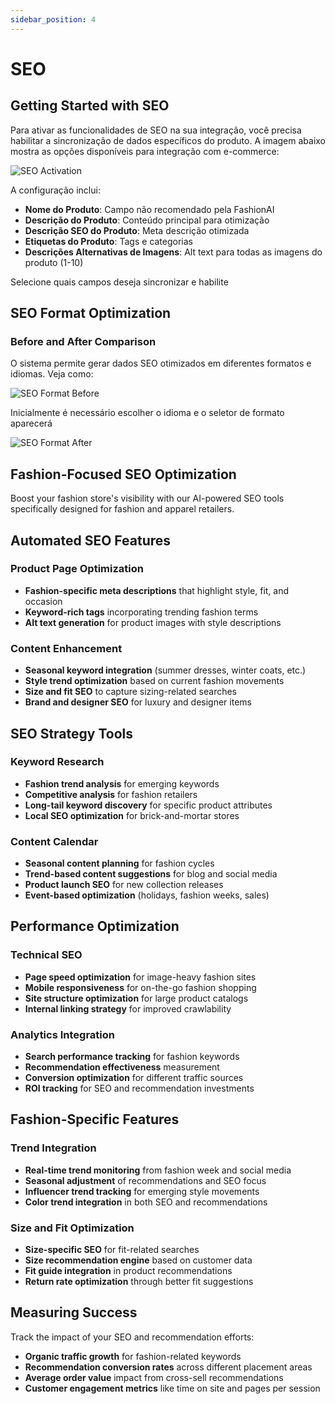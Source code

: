 ```yaml
---
sidebar_position: 4
---
```


# SEO

## Getting Started with SEO

Para ativar as funcionalidades de SEO na sua integração, você precisa habilitar a sincronização de dados específicos do produto. A imagem abaixo mostra as opções disponíveis para integração com e-commerce:

![SEO Activation](/img/seo-activation.png)

A configuração inclui:
- **Nome do Produto**: Campo não recomendado pela FashionAI
- **Descrição do Produto**: Conteúdo principal para otimização
- **Descrição SEO do Produto**: Meta descrição otimizada
- **Etiquetas do Produto**: Tags e categorias
- **Descrições Alternativas de Imagens**: Alt text para todas as imagens do produto (1-10)

Selecione quais campos deseja sincronizar e habilite

## SEO Format Optimization

### Before and After Comparison

O sistema permite gerar dados SEO otimizados em diferentes formatos e idiomas. Veja como:

![SEO Format Before](/img/seo-format-before.png)

Inicialmente é necessário escolher o idioma e o seletor de formato aparecerá

![SEO Format After](/img/seo-format-after.png)

## Fashion-Focused SEO Optimization

Boost your fashion store's visibility with our AI-powered SEO tools specifically designed for fashion and apparel retailers.

## Automated SEO Features

### Product Page Optimization
- **Fashion-specific meta descriptions** that highlight style, fit, and occasion
- **Keyword-rich tags** incorporating trending fashion terms
- **Alt text generation** for product images with style descriptions

### Content Enhancement
- **Seasonal keyword integration** (summer dresses, winter coats, etc.)
- **Style trend optimization** based on current fashion movements
- **Size and fit SEO** to capture sizing-related searches
- **Brand and designer SEO** for luxury and designer items

## SEO Strategy Tools

### Keyword Research
- **Fashion trend analysis** for emerging keywords
- **Competitive analysis** for fashion retailers
- **Long-tail keyword discovery** for specific product attributes
- **Local SEO optimization** for brick-and-mortar stores

### Content Calendar
- **Seasonal content planning** for fashion cycles
- **Trend-based content suggestions** for blog and social media
- **Product launch SEO** for new collection releases
- **Event-based optimization** (holidays, fashion weeks, sales)

## Performance Optimization

### Technical SEO
- **Page speed optimization** for image-heavy fashion sites
- **Mobile responsiveness** for on-the-go fashion shopping
- **Site structure optimization** for large product catalogs
- **Internal linking strategy** for improved crawlability

### Analytics Integration
- **Search performance tracking** for fashion keywords
- **Recommendation effectiveness** measurement
- **Conversion optimization** for different traffic sources
- **ROI tracking** for SEO and recommendation investments

## Fashion-Specific Features

### Trend Integration
- **Real-time trend monitoring** from fashion week and social media
- **Seasonal adjustment** of recommendations and SEO focus
- **Influencer trend tracking** for emerging style movements
- **Color trend integration** in both SEO and recommendations

### Size and Fit Optimization
- **Size-specific SEO** for fit-related searches
- **Size recommendation engine** based on customer data
- **Fit guide integration** in product recommendations
- **Return rate optimization** through better fit suggestions

## Measuring Success

Track the impact of your SEO and recommendation efforts:
- **Organic traffic growth** for fashion-related keywords
- **Recommendation conversion rates** across different placement areas
- **Average order value** impact from cross-sell recommendations
- **Customer engagement metrics** like time on site and pages per session